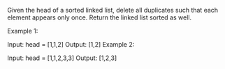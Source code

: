 Given the head of a sorted linked list, delete all duplicates such that each element appears only once. Return the linked list sorted as well.

 

Example 1:


Input: head = [1,1,2]
Output: [1,2]
Example 2:


Input: head = [1,1,2,3,3]
Output: [1,2,3]